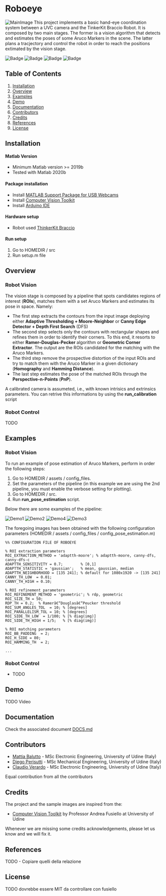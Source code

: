# Roboeye

![MainImage](./assets/demo/Main1.png)
This project implements a basic hand-eye coordination system between a UVC  camera and the TinkerKit Braccio Robot. It is composed by two main stages. The former is a vision algorithm that detects and estimates the poses of some Aruco Markers in the scene. The latter plans a tracjectory and control the robot in order to reach the positions extimated by the vision stage.  

![Badge](https://img.shields.io/badge/matlab-2020b-blue?logo=mathworks)
![Badge](https://img.shields.io/badge/arduino-v1.8.13-blue?logo=arduino)
![Badge](https://img.shields.io/badge/mex-v1.8.13-blue?logo=c)
![Badge](https://img.shields.io/badge/license-MIT-green)

## Table of Contents
1. [Installation](#installation)
2. [Overview](#overview)
3. [Examples](#examples)
4. [Demo](#demo)
5. [Documentation](#documentation)
6. [Contributors](#contributors)
7. [Credits](#credits)
8. [References](#references)
9. [License](#license)

<a name="installation"></a>
## Installation
#### Matlab Version
+ Minimum Matlab version >= 2019b
+ Tested with Matlab 2020b

#### Package installation
+ Install [MATLAB Support Package for USB Webcams](https://www.mathworks.com/help/supportpkg/usbwebcams/index.html?s_tid=CRUX_lftnav)
+ Install [Computer Vision Toolkit](http://www.diegm.uniud.it/fusiello/demo/toolkit/)
+ Install [Arduino IDE](https://www.arduino.cc/en/software)

#### Hardware setup
+ Robot used [ThinkerKit Braccio](https://www.arduino.cc/en/Guide/Braccio)

#### Run setup 
1. Go to HOMEDIR / src
2. Run setup.m file

<a name="overview"></a>
## Overview

### Robot Vision
The vision stage is composed by a pipeline that spots candidates regions of interest (**ROIs**), matches them with a set Aruco Markers and estimates its pose in space. Namely:
 + The first step extracts the contours from the input image deploying either **Adaptive Thresholding + Moore-Neighbor** or **Canny Edge Detector + Depth First Search** (DFS)
 + The second step selects only the contours with rectangular shapes and refines them in order to identify their corners. To this end, it resorts to either **Ramer–Douglas-Pecker** algorithm or **Geometric Corner Extractor**. The output are the ROIs candidated for the matching with the Aruco Markers.
 + The third step remove the prospective distortion of the input ROIs and try to match them with the Aruco Marker in a given dictionary (**Homography** and **Hamming Distance**).
 + The last step estimates the pose of the matched ROIs through the **Perspective-n-Points** (**PnP**).

A calibrated camera is assumeted, i.e., with known intrisics and extrinsics parameters. You can retrive this informations by using the **run_calibration** script

### Robot Control
TODO

<a name="examples"></a>
## Examples

### Robot Vision
To run an example of pose estimation of Aruco Markers, perform in order the following steps:
1. Go to HOMEDIR / assets / config_files.
2. Set the parameters of the pipeline (in this example we are using the 2nd pipeline, you must enable the verbose setting for plotting).
3. Go to HOMEDIR / src.
4. Run **run_pose_estimation** script.

Below there are some examples of the pipeline:

![Demo1](./assets/demo/1.png)
![Demo2](./assets/demo/2.png)
![Demo4](./assets/demo/4.png)
![Demo3](./assets/demo/3.png)

The foregoing images has been obtained with the following configuration parameters (HOMEDIR / assets / config_files / config_pose_estimation.m)

    %% CONFIGURATION FILE OF ROBOEYE

    % ROI extraction parameters
    ROI_EXTRACTION_METHOD = 'adaptth-moore'; % adaptth-moore, canny-dfs, canny-dfs-c
    ADAPTTH_SENSITIVITY = 0.7;        % [0,1]
    ADAPTTH_STATISTIC = 'gaussian';   % mean, gaussian, median
    ADAPTTH_NEIGHBORHOOD = [135 241]; % default for 1080x1920 -> [135 241]
    CANNY_TH_LOW  = 0.01;
    CANNY_TH_HIGH = 0.10;

    % ROI refinement parameters
    ROI_REFINEMENT_METHOD = 'geometric'; % rdp, geometric
    ROI_SIZE_TH = 50;
    RDP_TH = 0.2;  % Ramerâ€“Douglasâ€“Peucker threshold
    ROI_SUM_ANGLES_TOL  = 10; % [degrees]
    ROI_PARALLELISM_TOL = 10; % [degrees]
    ROI_SIDE_TH_LOW  = 1/100; % [% diag(img)]
    ROI_SIDE_TH_HIGH = 1/5;   % [% diag(img)]

    % ROI matching parameters
    ROI_BB_PADDING  = 2;
    ROI_H_SIDE = 80;
    ROI_HAMMING_TH  = 2;

    ...

### Robot Control
+ TODO

<a name="demo"></a>
## Demo
TODO Video

<a name="documentation"></a>
## Documentation
Check the associated document [DOCS.md](https://github.com/claudioverardo/roboeye/blob/develop/DOCS.md)

<a name="contributors"></a>
## Contributors
+ [Mattia Balutto](https://github.com/mattiabalutto) - MSc Electronic Engineering, University of Udine (Italy)
+ [Diego Perisutti](https://github.com/DiegoPerissutti) - MSc Mechanical Engineering, University of Udine (Italy)
+ [Claudio Verardo](https://github.com/claudioverardo) - MSc Electronic Engineering, University of Udine (Italy)

Equal contribution from all the contributors

<a name="credits"></a>
## Credits
The project and the sample images are inspired from the:
+ [Computer Vision Toolkit](http://www.diegm.uniud.it/fusiello/demo/toolkit/) by Professor Andrea Fusiello at University of Udine

Whenever we are missing some credits acknowledgements, please let us know and we will fix it.

<a name="references"></a>
## References
TODO - Copiare quelli della relazione

<a name="license"></a>
## License
TODO dovrebbe essere MIT da controllare con fusiello